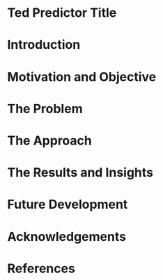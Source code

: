 # Ted Predictor Title

# Introduction

# Motivation and Objective

# The Problem

# The Approach 

# The Results and Insights

# Future Development

# Acknowledgements

# References
